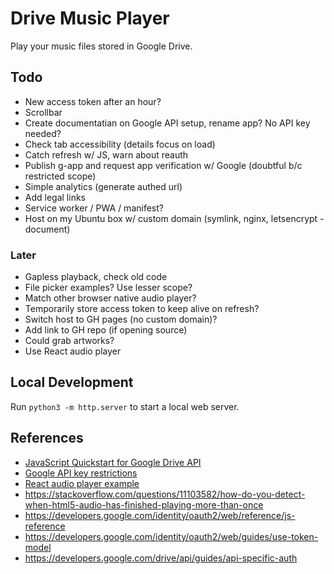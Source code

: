 
# Drive Music Player

Play your music files stored in Google Drive.

## Todo

- New access token after an hour?
- Scrollbar
- Create documentatian on Google API setup, rename app? No API key needed?
- Check tab accessibility (details focus on load)
- Catch refresh w/ JS, warn about reauth
- Publish g-app and request app verification w/ Google (doubtful b/c restricted scope)
- Simple analytics (generate authed url)
- Add legal links
- Service worker / PWA / manifest?
- Host on my Ubuntu box w/ custom domain (symlink, nginx, letsencrypt - document)

### Later

- Gapless playback, check old code
- File picker examples? Use lesser scope?
- Match other browser native audio player?
- Temporarily store access token to keep alive on refresh?
- Switch host to GH pages (no custom domain)?
- Add link to GH repo (if opening source)
- Could grab artworks?
- Use React audio player

## Local Development

Run `python3 -m http.server` to start a local web server. 

## References

- [JavaScript Quickstart for Google Drive API](https://developers.google.com/drive/api/quickstart/js)
- [Google API key restrictions](https://cloud.google.com/docs/authentication/api-keys#api_key_restrictions)
- [React audio player example](https://codesandbox.io/s/react-w877cp)
- https://stackoverflow.com/questions/11103582/how-do-you-detect-when-html5-audio-has-finished-playing-more-than-once
- https://developers.google.com/identity/oauth2/web/reference/js-reference
- https://developers.google.com/identity/oauth2/web/guides/use-token-model
- https://developers.google.com/drive/api/guides/api-specific-auth
